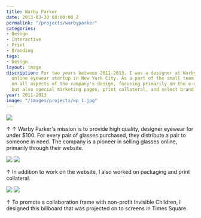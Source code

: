 ```yaml
---
title: Warby Parker
date: 2013-03-30 00:00:00 Z
permalink: "/projects/warbyparker"
categories:
- Design
- Interactive
- Print
- Branding
tags:
- Design
layout: image
discription: For two years between 2011-2013, I was a designer at Warby Parker, an
  online eyewear startup in New York City. As a part of the small team, I helped work
  on all aspects of the company's design, focusing primarily on the e-commerce site,
  but also special marketing pages, print collateral, and select brand pieces.
year: 2011-2013
image: "/images/projects/wp_1.jpg"
---
```


<img src="/images/projects/wp_1.jpg">

<div class="images-right">
<p>&uarr; &uarr; Warby Parker's mission is to provide high quality, designer eyewear for under $100. For every pair of glasses purchased, they distribute a pair to someone in need. The company is a pioneer in selling glasses online, primarily through their website.</p></div>
<section class="clear"></section>

<img src="/images/projects/wp_2.jpg">
<img src="/images/projects/wp_3.jpg">

<div class="images-right">
<p>&uarr; In addition to work on the website, I also worked on packaging and print collateral.</p></div>
<section class="clear"></section>

<img src="/images/projects/wp_4.jpg">
<img src="/images/projects/wp_5.jpg">
<div class="images-right">
<p>&uarr; To promote a collaboration frame with non-profit Invisible Children, I designed this billboard that was projected on to screens in Times Square.</p></div>
